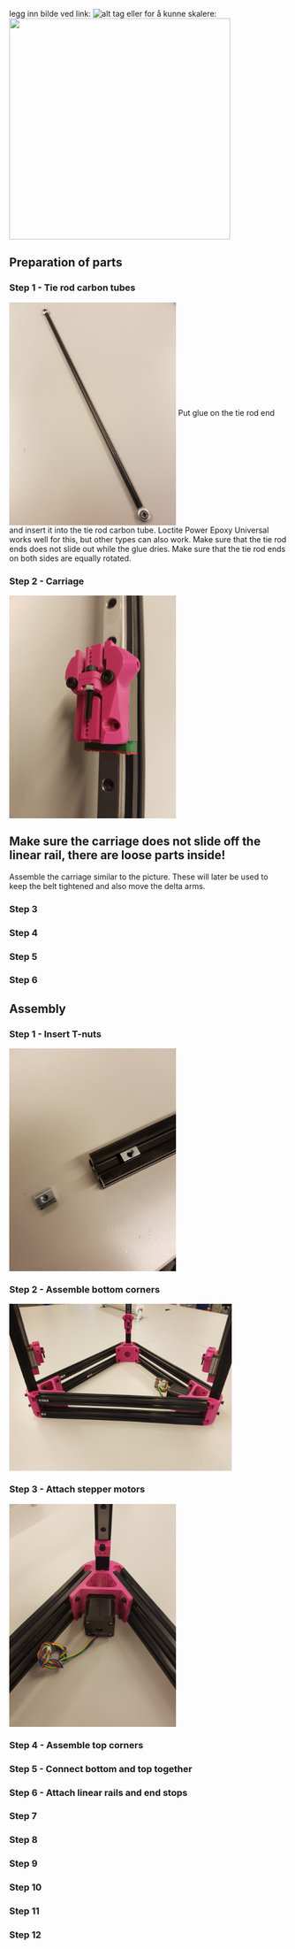 legg inn bilde ved link: ![alt tag](x)
eller for å kunne skalere: <a href="url"><img src="link" align="center" height="400" width="400" ></a>

## Preparation of parts

### Step 1 - Tie rod carbon tubes
<a href="url"><img src="https://github.com/OleIdole/Kossel-XL-DIY-3D-printer/blob/master/Pictures/Carbon%20rod.jpg" align="center" height="403" width="302" ></a>
Put glue on the tie rod end and insert it into the tie rod carbon tube. Loctite Power Epoxy Universal works well for this, but other types can also work. Make sure that the tie rod ends does not slide out while the glue dries.
Make sure that the tie rod ends on both sides are equally rotated.

### Step 2 - Carriage
<a href="url"><img src="https://github.com/OleIdole/Kossel-XL-DIY-3D-printer/blob/master/Pictures/Carriage.jpg" align="center" height="403" width="302" ></a>
## Make sure the carriage does not slide off the linear rail, there are loose parts inside!
Assemble the carriage similar to the picture. These will later be used to keep the belt tightened and also move the delta arms.


### Step 3


### Step 4


### Step 5


### Step 6




## Assembly

### Step 1 - Insert T-nuts
<a href="url"><img src="https://github.com/OleIdole/Kossel-XL-DIY-3D-printer/blob/master/Pictures/T-nut.jpg" align="center" height="403" width="302"></a>

### Step 2 - Assemble bottom corners
<a href="url"><img src="https://github.com/OleIdole/Kossel-XL-DIY-3D-printer/blob/master/Pictures/Frame%20bottom.jpg" align="center" height="302" width="403" ></a>

### Step 3 - Attach stepper motors
<a href="url"><img src="https://github.com/OleIdole/Kossel-XL-DIY-3D-printer/blob/master/Pictures/Stepper%20motor.jpg" align="center" height="403" width="302" ></a>

### Step 4 - Assemble top corners

### Step 5 - Connect bottom and top together


### Step 6 - Attach linear rails and end stops


### Step 7


### Step 8


### Step 9


### Step 10


### Step 11


### Step 12
